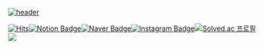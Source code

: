 [![header](https://capsule-render.vercel.app/api?type=Rounded&color=FF8BA7&height=300&section=header&text=Suyeon%20Bak&fontSize=90&fontColor=FFFFFF)](https://github.com/Suyeon-B)

[![Hits](https://hits.seeyoufarm.com/api/count/incr/badge.svg?url=https%3A%2F%2Fgithub.com%2FSuyeon-B&count_bg=%23FF8BA7&title_bg=%23555555&icon=github.svg&icon_color=%23E7E7E7&title=hits&edge_flat=false)](https://github.com/Suyeon-B)[![Notion Badge](https://img.shields.io/badge/Notion-000000?style=flat&logo=Notion&logoColor=white)](https://flicker-alyssum-bb5.notion.site/Just-do-it-9e97fdfb789f4337b7e1b343e85e3ba8)[![Naver Badge](https://img.shields.io/badge/-Blog-03C75A?logo=Naver&logoColor=white&link=https://blog.naver.com/tndus4243)](https://blog.naver.com/tndus4243)[![Instagram Badge](https://img.shields.io/badge/-Instagram-E4405F?logo=Instagram&logoColor=white&link=https://www.instagram.com/nosuyeonnolife/)](https://www.instagram.com/nosuyeonnolife/)[![Solved.ac
프로필](http://mazassumnida.wtf/api/v2/generate_badge?boj=tndus4243)](https://solved.ac/tndus4243) <img src="http://mazandi.herokuapp.com/api?handle={tndus4243}&theme=warm"/>

